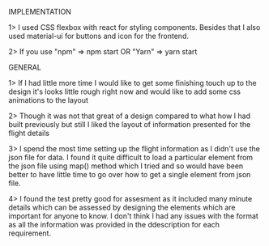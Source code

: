 IMPLEMENTATION

1> I used CSS flexbox with react for styling components. Besides that I also used material-ui for buttons and icon for the frontend.

2> If you use "npm" => npm start OR "Yarn" => yarn start

GENERAL

1> If I had little more time I would like to get some finishing touch up to the design it's looks little rough right now and would like to add some css animations to the layout

2> Though it was not that great of a design compared to what how I had built previously but still I liked the layout of information presented for the flight details

3> I spend the most time setting up the flight information as I didn't use the json file for data. I found it quite difficult to load a particular element from the json file using map() method which I tried and so would have been better to have little time to go over how to get a single element from json file.

4> I found the test pretty good for assesment as it included many minute details which can be assessed by designing the elements which are important for anyone to know. I don't think I had any issues with the format as all the information was provided in the ddescription for each requirement.
